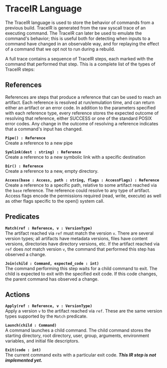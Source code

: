# TraceIR Language
The TraceIR language is used to store the behavior of commands from a previous build. TraceIR is generated from the raw syscall trace of an executing command. The TraceIR can later be used to emulate the command's behavior; this is useful both for detecting when inputs to a command have changed in an observable way, and for replaying the effect of a command that we opt not to run during a rebuild.

A full trace contains a sequence of TraceIR steps, each marked with the command that performed that step. This is a complete list of the types of TraceIR steps:

## References
References are steps that produce a reference that can be used to reach an artifact. Each reference is resolved at run/emulation time, and can return either an artifact or an error code. In addition to the parameters specified with each reference type, every reference stores the expected outcome of resolving that reference, either SUCCESS or one of the standard POSIX error codes. Any change in the outcome of resolving a reference indicates that a command's input has changed.

**`Pipe() : Reference`**  
Create a reference to a new pipe

**`Symlink(dest : string) : Reference`**  
Create a reference to a new symbolic link with a specific destination

**`Dir() : Reference`**  
Create a reference to a new, empty directory.

**`Access(base : Access, path : string, flags : AccessFlags) : Reference`**  
Create a reference to a specific path, relative to some artifact reached via the `base` reference. The reference could resolve to any type of artifact. Access flags encode the permissions required (read, write, execute) as well as other flags specific to the open() system call.

## Predicates
**`Match(ref : Reference, v : VersionType)`**  
The artifact reached via `ref` must match the version `v`. There are several version types; all artifacts have metadata versions, files have content versions, directories have directory versions, etc. If the artifact reached via `ref` does *not* match version `v`, the command that performed this step has observed a change.

**`Join(child : Command, expected_code : int)`**  
The command performing this step waits for a child command to exit. The child is expected to exit with the specified exit code. If this code changes, the parent command has observed a change.

## Actions
**`Apply(ref : Reference, v : VersionType)`**  
Apply a version `v` to the artifact reached via `ref`. These are the same version types supported by the `Match` predicate.

**`Launch(child : Command)`**  
A command launches a child command. The child command stores the starting directory, root directory, user, group, arguments, environment variables, and initial file descriptors.

**`Exit(code : int)`**  
The current command exits with a particular exit code. ***This IR step is not implemented yet.***

